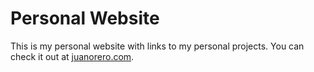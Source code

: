# Personal Website
This is my personal website with links to my personal projects. You can check it out at [juanorero.com](http://juanorero.com/).
